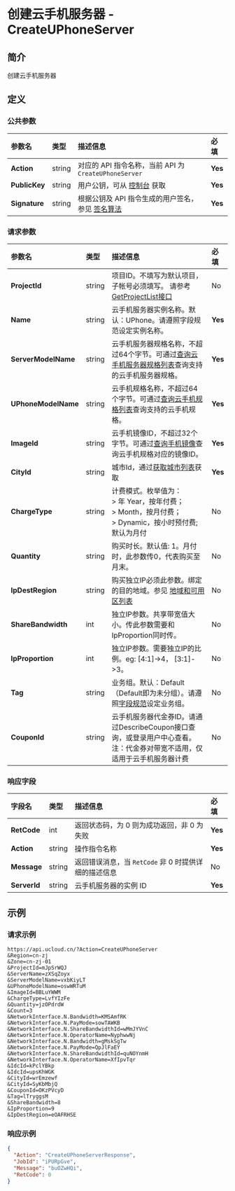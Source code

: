 # 创建云手机服务器 - CreateUPhoneServer

## 简介

创建云手机服务器









## 定义

### 公共参数

| 参数名 | 类型 | 描述信息 | 必填 |
|:---|:---|:---|:---|
| **Action**     | string  | 对应的 API 指令名称，当前 API 为 `CreateUPhoneServer`                        | **Yes** |
| **PublicKey**  | string  | 用户公钥，可从 [控制台](https://console.ucloud.cn/uapi/apikey) 获取                                             | **Yes** |
| **Signature**  | string  | 根据公钥及 API 指令生成的用户签名，参见 [签名算法](api/summary/signature.md)  | **Yes** |

### 请求参数

| 参数名 | 类型 | 描述信息 | 必填 |
|:---|:---|:---|:---|
| **ProjectId** | string | 项目ID。不填写为默认项目，子帐号必须填写。 请参考[GetProjectList接口](https://docs.ucloud.cn/api/summary/get_project_list) |No|
| **Name** | string | 云手机服务器实例名称。默认：UPhone。请遵照字段规范设定实例名称。 |**Yes**|
| **ServerModelName** | string | 云手机服务器规格名称，不超过64个字节。可通过[查询云手机服务器规格列表]()查询支持的云手机服务器规格。 |**Yes**|
| **UPhoneModelName** | string | 云手机规格名称，不超过64个字节。可通过[查询云手机规格列表]()查询支持的云手机规格。 |**Yes**|
| **ImageId** | string | 云手机镜像ID，不超过32个字节。可通过[查询手机镜像]()查询云手机规格对应的镜像ID。 |**Yes**|
| **CityId** | string | 城市Id，通过[获取城市列表](#DescribeUPhoneCities)获取 |**Yes**|
| **ChargeType** | string | 计费模式。枚举值为：<br />> 年 Year，按年付费；<br />> Month，按月付费；<br />> Dynamic，按小时预付费;<br />默认为月付 |No|
| **Quantity** | string | 购买时长。默认值: 1。月付时，此参数传0，代表购买至月末。 |No|
| **IpDestRegion** | string | 购买独立IP必须此参数。绑定的目的地域。参见 [地域和可用区列表](https://docs.ucloud.cn/api/summary/regionlist) |No|
| **ShareBandwidth** | int | 独立IP参数。共享带宽值大小。传此参数需要和IpProportion同时传。 |No|
| **IpProportion** | int | 独立IP参数。需要独立IP的比例。eg: [4:1]->4， [3:1]->3。 |No|
| **Tag** | string | 业务组。默认：Default（Default即为未分组）。请遵照[字段规范](api/uhost-api/specification)设定业务组。 |No|
| **CouponId** | string | 云手机服务器代金券ID。请通过DescribeCoupon接口查询，或登录用户中心查看。注：代金券对带宽不适用，仅适用于云手机服务器计费 |No|

### 响应字段

| 字段名 | 类型 | 描述信息 | 必填 |
|:---|:---|:---|:---|
| **RetCode** | int | 返回状态码，为 0 则为成功返回，非 0 为失败 |**Yes**|
| **Action** | string | 操作指令名称 |**Yes**|
| **Message** | string | 返回错误消息，当 `RetCode` 非 0 时提供详细的描述信息 |No|
| **ServerId** | string | 云手机服务器的实例 ID  |**Yes**|




## 示例

### 请求示例
    
```
https://api.ucloud.cn/?Action=CreateUPhoneServer
&Region=cn-zj
&Zone=cn-zj-01
&ProjectId=mJpSrWQJ
&ServerName=zXSqZoyx
&ServerModelName=vxbKiyLT
&UPhoneModelName=oswWRTuM
&ImageId=BBLuYWWM
&ChargeType=LvfYIzFe
&Quantity=jzOPdrdW
&Count=3
&NetworkInterface.N.Bandwidth=KMSAmfRK
&NetworkInterface.N.PayMode=sowTAWKB
&NetworkInterface.N.ShareBandwidthId=wMmJYVnC
&NetworkInterface.N.OperatorName=NyphwwNj
&NetworkInterface.N.Bandwidth=gMskSgTw
&NetworkInterface.N.PayMode=QpJlFaEY
&NetworkInterface.N.ShareBandwidthId=quNOYnmH
&NetworkInterface.N.OperatorName=XfIpvTqr
&IdcId=kPclYBkp
&IdcId=upsKhWGK
&CityId=wrEmzewf
&CityId=SyKbMbjQ
&CouponId=OKzPVcyD
&Tag=lTryggsM
&ShareBandwidth=8
&IpProportion=9
&IpDestRegion=eOAFRHSE
```

### 响应示例
    
```json
{
  "Action": "CreateUPhoneServerResponse",
  "JobId": "iPURpGve",
  "Message": "buOZwHQi",
  "RetCode": 0
}
```





